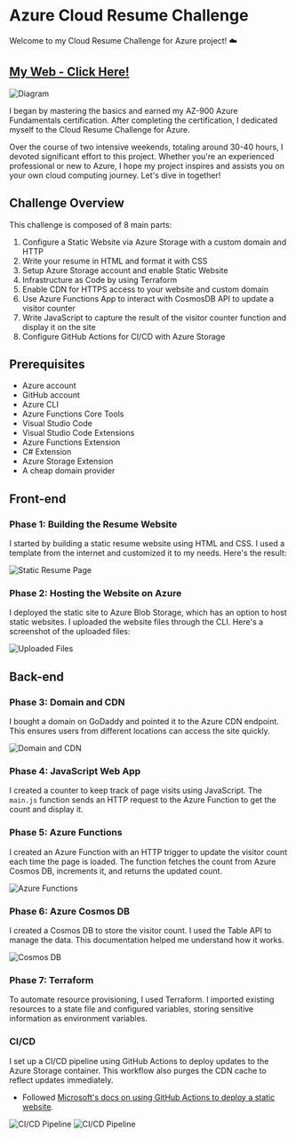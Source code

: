 # Azure Cloud Resume Challenge
Welcome to my Cloud Resume Challenge for Azure project! ☁️

## [My Web - Click Here!](https://azureresumeyahav.z6.web.core.windows.net/)

![Diagram](https://github.com/DorAvissar/ResumeChallenge-/blob/main/diagram.png?raw=true)

I began by mastering the basics and earned my AZ-900 Azure Fundamentals certification. After completing the certification, I dedicated myself to the Cloud Resume Challenge for Azure.

Over the course of two intensive weekends, totaling around 30-40 hours, I devoted significant effort to this project. Whether you're an experienced professional or new to Azure, I hope my project inspires and assists you on your own cloud computing journey. Let's dive in together!

## Challenge Overview
This challenge is composed of 8 main parts:
1. Configure a Static Website via Azure Storage with a custom domain and HTTP
2. Write your resume in HTML and format it with CSS
3. Setup Azure Storage account and enable Static Website
4. Infrastructure as Code by using Terraform
5. Enable CDN for HTTPS access to your website and custom domain
6. Use Azure Functions App to interact with CosmosDB API to update a visitor counter
7. Write JavaScript to capture the result of the visitor counter function and display it on the site
8. Configure GitHub Actions for CI/CD with Azure Storage

## Prerequisites
- Azure account
- GitHub account
- Azure CLI
- Azure Functions Core Tools
- Visual Studio Code
- Visual Studio Code Extensions
- Azure Functions Extension
- C# Extension
- Azure Storage Extension
- A cheap domain provider 

## Front-end

### Phase 1: Building the Resume Website
I started by building a static resume website using HTML and CSS. I used a template from the internet and customized it to my needs. Here's the result:

![Static Resume Page](https://github.com/yahav123456/Resume_Challenge/assets/166650066/329d5b2d-e262-40d0-8e32-82a75c81e5d0)

### Phase 2: Hosting the Website on Azure
I deployed the static site to Azure Blob Storage, which has an option to host static websites. I uploaded the website files through the CLI. Here's a screenshot of the uploaded files:

![Uploaded Files](https://github.com/yahav123456/Resume_Challenge/assets/166650066/af683086-6349-4ba9-bd4a-65be74d619bc)

## Back-end

### Phase 3: Domain and CDN
I bought a domain on GoDaddy and pointed it to the Azure CDN endpoint. This ensures users from different locations can access the site quickly.

![Domain and CDN](https://github.com/yahav123456/Resume_Challenge/assets/166650066/0b5f3f1c-f105-4941-bb90-f83e7ccac955)

### Phase 4: JavaScript Web App
I created a counter to keep track of page visits using JavaScript. The `main.js` function sends an HTTP request to the Azure Function to get the count and display it.

### Phase 5: Azure Functions
I created an Azure Function with an HTTP trigger to update the visitor count each time the page is loaded. The function fetches the count from Azure Cosmos DB, increments it, and returns the updated count.

![Azure Functions](https://github.com/yahav123456/Resume_Challenge/assets/166650066/afab9a1d-8cbe-4862-8d6c-eac6afa3e2b1)

### Phase 6: Azure Cosmos DB
I created a Cosmos DB to store the visitor count. I used the Table API to manage the data. This documentation helped me understand how it works.

![Cosmos DB](https://github.com/yahav123456/Resume_Challenge/assets/166650066/16eb1741-c60f-488a-8771-493e3853e63f)

### Phase 7: Terraform
To automate resource provisioning, I used Terraform. I imported existing resources to a state file and configured variables, storing sensitive information as environment variables.

### CI/CD
I set up a CI/CD pipeline using GitHub Actions to deploy updates to the Azure Storage container. This workflow also purges the CDN cache to reflect updates immediately.

- Followed [Microsoft's docs on using GitHub Actions to deploy a static website](https://learn.microsoft.com/en-us/azure/storage/blobs/storage-blobs-static-site-github-actions?tabs=userlevel).

![CI/CD Pipeline](https://github.com/yahav123456/Resume_Challenge/assets/166650066/2bc8f90b-3fbb-4408-be02-178aee09404d)
![CI/CD Pipeline](https://github.com/yahav123456/Resume_Challenge/assets/166650066/ca2f1c30-765a-45c7-b743-5294765909c3)
